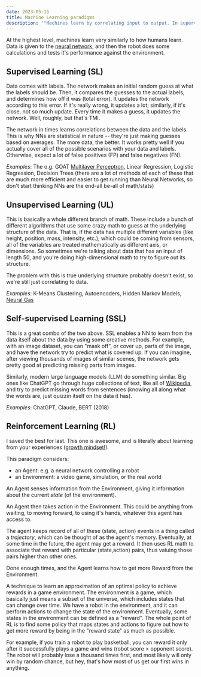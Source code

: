 ```yaml
---
date: 2023-05-15
title: Machine Learning paradigms
description: '"Machines learn by correlating input to output. In supervised learning, this output is an array of numbers. In unsupervised learning, this output is a group of sets. In reinforcement learning, this output is one reward value and tons of negative rewards."'
---
```


At the highest level, machines learn very similarly to how humans learn. Data is given to the [neural network](/blog/neural-network.md), and then the robot does some calculations and tests it's performance against the environment.

## Supervised Learning (SL)
Data comes with labels. The network makes an initial random guess at what the labels should be. Then, it compares the guesses to the actual labels, and determines how off it was (total error). It updates the network according to this error. If it's really wrong, it updates a lot; similarly, if it's close, not so much update. Every time it makes a guess, it updates the network. Well, roughly, but that's TMI.

The network in times learns correlations between the data and the labels. This is why NNs are statistical in nature -- they're just making guesses based on averages. The more data, the better. It works pretty well if you actually cover all of the possible scenarios with your data and labels. Otherwise, expect a lot of false positives (FP) and false negatives (FN).

*Examples*: The o.g. GOAT [Multilayer Perceptron](/blog/multilayer-perceptron.md), Linear Regression, Logistic Regression, Decision Trees (there are a lot of methods of each of these that are much more efficient and easier to get running than Neural Networks, so don't start thinking NNs are the end-all be-all of math/stats)

## Unsupervised Learning (UL)
This is basically a whole different branch of math. These include a bunch of different algorithms that use some crazy math to guess at the underlying structure of the data. That is, if the data has multiple different variables (like height, position, mass, intensity, etc.), which could be coming from sensors, all of the variables are treated mathematically as different axis, or dimensions. So sometimes we're talking about data that has an input of length 50, and you're doing high-dimensional math to try to figure out its structure. 

The problem with this is true underlying structure probably doesn't exist, so we're still just correlating to data.

*Examples*: K-Means Clustering, Autoencoders, Hidden Markov Models, [Neural Gas](/blog/neural-gas.md)

## Self-supervised Learning (SSL)
This is a great combo of the two above. SSL enables a NN to learn from the data itself about the data by using some creative methods. For example, with an image dataset, you can "mask off", or cover up, parts of the image, and have the network try to predict what is covered up. If you can imagine, after viewing thousands of images of similar scenes, the network gets pretty good at predicting missing parts from images. 

Similarly, modern large language models (LLM) do something similar. Big ones like ChatGPT go through huge collections of text, like all of [Wikipedia](https://wikipedia.org), and try to predict missing words from sentences (knowing all along what the words are, just quizzin itself on the data it has).

*Examples*: ChatGPT, Claude, BERT (2018)

## Reinforcement Learning (RL)
I saved the best for last. This one is awesome, and is literally about learning from your experiences ([growth mindset!](growth-mindset.md)). 

This paradigm considers:
- an Agent: e.g. a neural network controlling a robot
- an Environment: a video game, simulation, or the real world

An Agent senses information from the Environment, giving it information about the current *state* (of the environment).

An Agent then takes action in the Environment. This could be anything from waiting, to moving forward, to using it's hands, whatever this agent has access to.

The agent keeps record of all of these (state, action) events in a thing called a *trajectory*, which can be thought of as the agent's memory. Eventually, at some time in the future, the agent may get a reward. It then uses RL math to associate that reward with particular (state,action) pairs, thus valuing those pairs higher than other ones.

Done enough times, and the Agent learns how to get more Reward from the Environment.


A technique to learn an approximation of an optimal policy to achieve rewards in a game environment. The environment is a game, which basically just means a subset of the universe, which includes states that can change over time. We have a robot in the environment, and it can perform actions to change the state of the environment. Eventually, some states in the environment can be defined as a "reward". The whole point of RL is to find some policy that maps states and actions to figure out how to get more reward by being in the "reward state" as much as possible.

For example, if you train a robot to play basketball, you can reward it only after it successfully plays a game and wins (robot score > opponent score). The robot will probably lose a thousand times first, and most likely will only win by random chance, but hey, that's how most of us get our first wins in anything.
